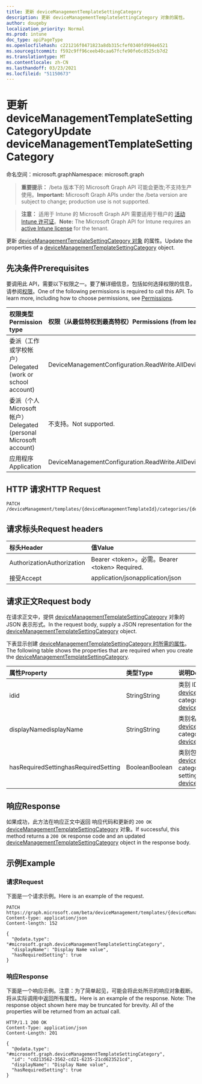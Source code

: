 ```yaml
---
title: 更新 deviceManagementTemplateSettingCategory
description: 更新 deviceManagementTemplateSettingCategory 对象的属性。
author: dougeby
localization_priority: Normal
ms.prod: intune
doc_type: apiPageType
ms.openlocfilehash: c221216f0471823a8db315cfef0340fd994e6521
ms.sourcegitcommit: f592c9ff96ceeb40caa67fcfe90fe6c8525cb7d2
ms.translationtype: MT
ms.contentlocale: zh-CN
ms.lasthandoff: 03/23/2021
ms.locfileid: "51150673"
---
```

# <a name="update-devicemanagementtemplatesettingcategory"></a><span data-ttu-id="b9743-103">更新 deviceManagementTemplateSettingCategory</span><span class="sxs-lookup"><span data-stu-id="b9743-103">Update deviceManagementTemplateSettingCategory</span></span>

<span data-ttu-id="b9743-104">命名空间：microsoft.graph</span><span class="sxs-lookup"><span data-stu-id="b9743-104">Namespace: microsoft.graph</span></span>

> <span data-ttu-id="b9743-105">**重要提示：** /beta 版本下的 Microsoft Graph API 可能会更改;不支持生产使用。</span><span class="sxs-lookup"><span data-stu-id="b9743-105">**Important:** Microsoft Graph APIs under the /beta version are subject to change; production use is not supported.</span></span>

> <span data-ttu-id="b9743-106">**注意：** 适用于 Intune 的 Microsoft Graph API 需要适用于租户的 [活动 Intune 许可证](https://go.microsoft.com/fwlink/?linkid=839381)。</span><span class="sxs-lookup"><span data-stu-id="b9743-106">**Note:** The Microsoft Graph API for Intune requires an [active Intune license](https://go.microsoft.com/fwlink/?linkid=839381) for the tenant.</span></span>

<span data-ttu-id="b9743-107">更新 [deviceManagementTemplateSettingCategory 对象](../resources/intune-deviceintent-devicemanagementtemplatesettingcategory.md) 的属性。</span><span class="sxs-lookup"><span data-stu-id="b9743-107">Update the properties of a [deviceManagementTemplateSettingCategory](../resources/intune-deviceintent-devicemanagementtemplatesettingcategory.md) object.</span></span>

## <a name="prerequisites"></a><span data-ttu-id="b9743-108">先决条件</span><span class="sxs-lookup"><span data-stu-id="b9743-108">Prerequisites</span></span>
<span data-ttu-id="b9743-p101">要调用此 API，需要以下权限之一。要了解详细信息，包括如何选择权限的信息，请参阅[权限](/graph/permissions-reference)。</span><span class="sxs-lookup"><span data-stu-id="b9743-p101">One of the following permissions is required to call this API. To learn more, including how to choose permissions, see [Permissions](/graph/permissions-reference).</span></span>

|<span data-ttu-id="b9743-111">权限类型</span><span class="sxs-lookup"><span data-stu-id="b9743-111">Permission type</span></span>|<span data-ttu-id="b9743-112">权限（从最低特权到最高特权）</span><span class="sxs-lookup"><span data-stu-id="b9743-112">Permissions (from least to most privileged)</span></span>|
|:---|:---|
|<span data-ttu-id="b9743-113">委派（工作或学校帐户）</span><span class="sxs-lookup"><span data-stu-id="b9743-113">Delegated (work or school account)</span></span>|<span data-ttu-id="b9743-114">DeviceManagementConfiguration.ReadWrite.All</span><span class="sxs-lookup"><span data-stu-id="b9743-114">DeviceManagementConfiguration.ReadWrite.All</span></span>|
|<span data-ttu-id="b9743-115">委派（个人 Microsoft 帐户）</span><span class="sxs-lookup"><span data-stu-id="b9743-115">Delegated (personal Microsoft account)</span></span>|<span data-ttu-id="b9743-116">不支持。</span><span class="sxs-lookup"><span data-stu-id="b9743-116">Not supported.</span></span>|
|<span data-ttu-id="b9743-117">应用程序</span><span class="sxs-lookup"><span data-stu-id="b9743-117">Application</span></span>|<span data-ttu-id="b9743-118">DeviceManagementConfiguration.ReadWrite.All</span><span class="sxs-lookup"><span data-stu-id="b9743-118">DeviceManagementConfiguration.ReadWrite.All</span></span>|

## <a name="http-request"></a><span data-ttu-id="b9743-119">HTTP 请求</span><span class="sxs-lookup"><span data-stu-id="b9743-119">HTTP Request</span></span>
<!-- {
  "blockType": "ignored"
}
-->
``` http
PATCH /deviceManagement/templates/{deviceManagementTemplateId}/categories/{deviceManagementTemplateSettingCategoryId}
```

## <a name="request-headers"></a><span data-ttu-id="b9743-120">请求标头</span><span class="sxs-lookup"><span data-stu-id="b9743-120">Request headers</span></span>
|<span data-ttu-id="b9743-121">标头</span><span class="sxs-lookup"><span data-stu-id="b9743-121">Header</span></span>|<span data-ttu-id="b9743-122">值</span><span class="sxs-lookup"><span data-stu-id="b9743-122">Value</span></span>|
|:---|:---|
|<span data-ttu-id="b9743-123">Authorization</span><span class="sxs-lookup"><span data-stu-id="b9743-123">Authorization</span></span>|<span data-ttu-id="b9743-124">Bearer &lt;token&gt;。必需。</span><span class="sxs-lookup"><span data-stu-id="b9743-124">Bearer &lt;token&gt; Required.</span></span>|
|<span data-ttu-id="b9743-125">接受</span><span class="sxs-lookup"><span data-stu-id="b9743-125">Accept</span></span>|<span data-ttu-id="b9743-126">application/json</span><span class="sxs-lookup"><span data-stu-id="b9743-126">application/json</span></span>|

## <a name="request-body"></a><span data-ttu-id="b9743-127">请求正文</span><span class="sxs-lookup"><span data-stu-id="b9743-127">Request body</span></span>
<span data-ttu-id="b9743-128">在请求正文中，提供 [deviceManagementTemplateSettingCategory](../resources/intune-deviceintent-devicemanagementtemplatesettingcategory.md) 对象的 JSON 表示形式。</span><span class="sxs-lookup"><span data-stu-id="b9743-128">In the request body, supply a JSON representation for the [deviceManagementTemplateSettingCategory](../resources/intune-deviceintent-devicemanagementtemplatesettingcategory.md) object.</span></span>

<span data-ttu-id="b9743-129">下表显示创建 [deviceManagementTemplateSettingCategory 时所需的属性](../resources/intune-deviceintent-devicemanagementtemplatesettingcategory.md)。</span><span class="sxs-lookup"><span data-stu-id="b9743-129">The following table shows the properties that are required when you create the [deviceManagementTemplateSettingCategory](../resources/intune-deviceintent-devicemanagementtemplatesettingcategory.md).</span></span>

|<span data-ttu-id="b9743-130">属性</span><span class="sxs-lookup"><span data-stu-id="b9743-130">Property</span></span>|<span data-ttu-id="b9743-131">类型</span><span class="sxs-lookup"><span data-stu-id="b9743-131">Type</span></span>|<span data-ttu-id="b9743-132">说明</span><span class="sxs-lookup"><span data-stu-id="b9743-132">Description</span></span>|
|:---|:---|:---|
|<span data-ttu-id="b9743-133">id</span><span class="sxs-lookup"><span data-stu-id="b9743-133">id</span></span>|<span data-ttu-id="b9743-134">String</span><span class="sxs-lookup"><span data-stu-id="b9743-134">String</span></span>|<span data-ttu-id="b9743-135">类别 ID 继承自 [deviceManagementSettingCategory](../resources/intune-deviceintent-devicemanagementsettingcategory.md)</span><span class="sxs-lookup"><span data-stu-id="b9743-135">The category ID Inherited from [deviceManagementSettingCategory](../resources/intune-deviceintent-devicemanagementsettingcategory.md)</span></span>|
|<span data-ttu-id="b9743-136">displayName</span><span class="sxs-lookup"><span data-stu-id="b9743-136">displayName</span></span>|<span data-ttu-id="b9743-137">String</span><span class="sxs-lookup"><span data-stu-id="b9743-137">String</span></span>|<span data-ttu-id="b9743-138">类别名称 继承自 [deviceManagementSettingCategory](../resources/intune-deviceintent-devicemanagementsettingcategory.md)</span><span class="sxs-lookup"><span data-stu-id="b9743-138">The category name Inherited from [deviceManagementSettingCategory](../resources/intune-deviceintent-devicemanagementsettingcategory.md)</span></span>|
|<span data-ttu-id="b9743-139">hasRequiredSetting</span><span class="sxs-lookup"><span data-stu-id="b9743-139">hasRequiredSetting</span></span>|<span data-ttu-id="b9743-140">Boolean</span><span class="sxs-lookup"><span data-stu-id="b9743-140">Boolean</span></span>|<span data-ttu-id="b9743-141">类别包含顶级所需设置 继承自 [deviceManagementSettingCategory](../resources/intune-deviceintent-devicemanagementsettingcategory.md)</span><span class="sxs-lookup"><span data-stu-id="b9743-141">The category contains top level required setting Inherited from [deviceManagementSettingCategory](../resources/intune-deviceintent-devicemanagementsettingcategory.md)</span></span>|



## <a name="response"></a><span data-ttu-id="b9743-142">响应</span><span class="sxs-lookup"><span data-stu-id="b9743-142">Response</span></span>
<span data-ttu-id="b9743-143">如果成功，此方法在响应正文中返回 响应代码和更新的 `200 OK` [deviceManagementTemplateSettingCategory](../resources/intune-deviceintent-devicemanagementtemplatesettingcategory.md) 对象。</span><span class="sxs-lookup"><span data-stu-id="b9743-143">If successful, this method returns a `200 OK` response code and an updated [deviceManagementTemplateSettingCategory](../resources/intune-deviceintent-devicemanagementtemplatesettingcategory.md) object in the response body.</span></span>

## <a name="example"></a><span data-ttu-id="b9743-144">示例</span><span class="sxs-lookup"><span data-stu-id="b9743-144">Example</span></span>

### <a name="request"></a><span data-ttu-id="b9743-145">请求</span><span class="sxs-lookup"><span data-stu-id="b9743-145">Request</span></span>
<span data-ttu-id="b9743-146">下面是一个请求示例。</span><span class="sxs-lookup"><span data-stu-id="b9743-146">Here is an example of the request.</span></span>
``` http
PATCH https://graph.microsoft.com/beta/deviceManagement/templates/{deviceManagementTemplateId}/categories/{deviceManagementTemplateSettingCategoryId}
Content-type: application/json
Content-length: 152

{
  "@odata.type": "#microsoft.graph.deviceManagementTemplateSettingCategory",
  "displayName": "Display Name value",
  "hasRequiredSetting": true
}
```

### <a name="response"></a><span data-ttu-id="b9743-147">响应</span><span class="sxs-lookup"><span data-stu-id="b9743-147">Response</span></span>
<span data-ttu-id="b9743-p102">下面是一个响应示例。注意：为了简单起见，可能会将此处所示的响应对象截断。将从实际调用中返回所有属性。</span><span class="sxs-lookup"><span data-stu-id="b9743-p102">Here is an example of the response. Note: The response object shown here may be truncated for brevity. All of the properties will be returned from an actual call.</span></span>
``` http
HTTP/1.1 200 OK
Content-Type: application/json
Content-Length: 201

{
  "@odata.type": "#microsoft.graph.deviceManagementTemplateSettingCategory",
  "id": "cd213562-3562-cd21-6235-21cd623521cd",
  "displayName": "Display Name value",
  "hasRequiredSetting": true
}
```




